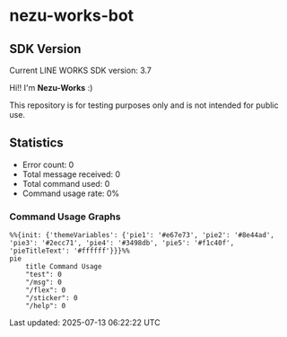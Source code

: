 # nezu-works-bot

## SDK Version
Current LINE WORKS SDK version: 3.7

Hi!! I'm **Nezu-Works** :)

This repository is for testing purposes only and is not intended for public use.

## Statistics

* Error count: 0
* Total message received: 0
* Total command used: 0
* Command usage rate: 0%

### Command Usage Graphs
```mermaid
%%{init: {'themeVariables': {'pie1': '#e67e73', 'pie2': '#8e44ad', 'pie3': '#2ecc71', 'pie4': '#3498db', 'pie5': '#f1c40f', 'pieTitleText': '#ffffff'}}}%%
pie
    title Command Usage
    "test": 0
    "/msg": 0
    "/flex": 0
    "/sticker": 0
    "/help": 0
```

Last updated: 2025-07-13 06:22:22 UTC

